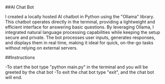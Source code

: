 ##AI Chat Bot

I created a locally hosted AI chatbot in Python using the "Ollama" library. This chatbot operates directly in the terminal, providing a lightweight and efficient interface for answering basic questions. By leveraging Ollama, I integrated natural language processing capabilities while keeping the setup secure and private. The bot processes user inputs, generates responses, and displays them in real time, making it ideal for quick, on-the-go tasks without relying on external servers.

##Instructions

-To start the bot type "python main.py" in the terminal and you will be greeted by the chat bot
-To exit the chat bot type "exit", and the chat bot will end.
